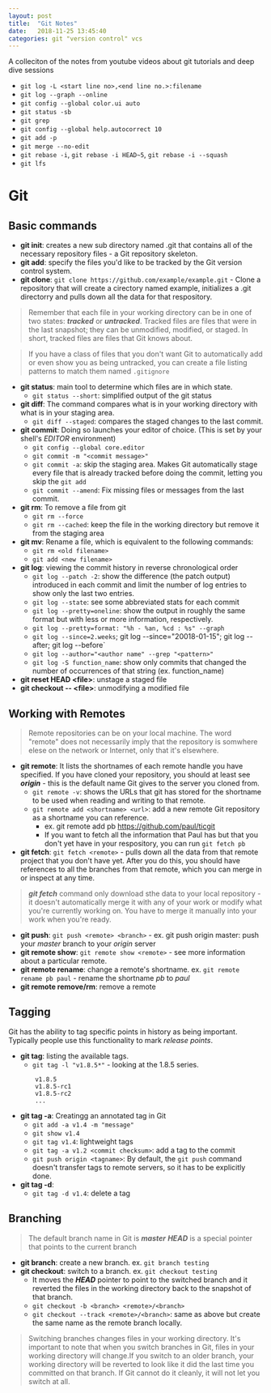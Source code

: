 ```yaml
---
layout: post
title:  "Git Notes"
date:   2018-11-25 13:45:40
categories: git "version control" vcs
---
```

A colleciton of the notes from youtube videos about git tutorials and deep dive sessions

* `git log -L <start line no>,<end line no.>:filename`
* `git log --graph --online`
* `git config --global color.ui auto`
* `git status -sb`
* `git grep`
* `git config --global help.autocorrect 10`
* `git add -p`
* `git merge --no-edit`
* `git rebase -i`, `git rebase -i HEAD~5`, `git rebase -i --squash`
* `git lfs`

# Git

## Basic commands
* **git init**: creates a new sub directory named .git that contains all of the necessary repository files - a Git repository skeleton.
* **git add**: specify the files you'd like to be tracked by the Git version control system.
* **git clone**: `git clone https://github.com/example/example.git` - Clone a repository that will create a cirectory named example, initializes a .git directorry and pulls down all the data for that respository.

> Remember that each file in your working directory can be in one of two states: ***tracked*** or ***untracked***. Tracked files are files that were in the last snapshot; they can be unmodified, modified, or staged. In short, tracked files are files that Git knows about.

> If you have a class of files that you don't want Git to automatically add or even show you as being untracked, you can create a file listing patterns to match them named `.gitignore` 

* **git status**: main tool to determine which files are in which state.
	* `git status --short`: simplified output of the git status 
* **git diff**: The command compares what is in your working directory with what is in your staging area.
	* `git diff --staged`: compares the staged changes to the last commit.
* **git commit**: Doing so launches your editor of choice. (This is set by your shell's *EDITOR* environment)
	* `git config --global core.editor`
	* `git commit -m "<commit message>"`
	* `git commit -a`: skip the staging area. Makes Git automatically stage every file that is already tracked before doing the commit, letting you skip the `git add`
	* `git commit --amend`: Fix missing files or messages from the last commit.
* **git rm**: To remove a file from git
	* `git rm --force`
	* `git rm --cached`: keep the file in the working directory but remove it from the staging area
* **git mv**: Rename a file, which is equivalent to the following commands:
	* `git rm <old filename>`
	* `git add <new filename>`
* **git log**: viewing the commit history in reverse chronological order
	* `git log --patch -2`:  show the difference (the patch output) introduced in each commit and limit the number of log entries to show only the last two entries.
	* `git log --state`: see some abbreviated stats for each commit
	* `git log --pretty=oneline`: show the output in roughly the same format but with less or more information, respectively.
	* `git log --pretty=format: "%h - %an, %cd : %s" --graph`
	* `git log --since=2.weeks`; git log --since="20018-01-15"; git log --after; git log --before`
	* `git log --author="<author name" --grep "<pattern>"`
	* `git log -S function_name`: show only commits that changed the number of occurrences of that string (ex. function_name)
* **git reset HEAD &lt;file&gt;**: unstage a staged file
* **git checkout -- &lt;file&gt;**: unmodifying a modified file

## Working with Remotes
> Remote repositories can be on your local machine. The word "remote" does not necessarily imply that the repository is somwhere elese on the network or Internet, only that it's elsewhere.

* **git remote**: It lists the shortnames of each remote handle you have specified. If you have cloned your repository, you should at least see ***origin*** - this is the default name Git gives to the server you cloned from.
	* `git remote -v`: shows the URLs that git has stored for the shortname to be used when reading and writing to that remote.
	* `git remote add <shortname> <url>`: add a new remote Git repository as a shortname you can reference.
		* ex. git remote add pb https://github.com/paul/ticgit
		* If you want to fetch all the information that Paul has but that you don't yet have in your respository, you can run `git fetch pb`
* **git fetch**: `git fetch <remote>` - pulls down all the data from that remote project that you don't have yet. After you do this, you should have references to all the branches from that remote, which you can merge in or inspect at any time.

> ***git fetch*** command only download sthe data to your local repository - it doesn't automatically merge it with any of your work or modify what you're currently working on. You have to merge it manually into your work when you're ready.

* **git push**: `git push <remote> <branch>` - ex. git push origin master: push your *master* branch to your *origin* server
* **git remote show**: `git remote show <remote>` - see more information about a particular remote.
* **git remote rename**: change a remote's shortname. ex. `git remote rename pb paul` - rename the shortname *pb* to *paul*
* **git remote remove/rm**: remove a remote

## Tagging
Git has the ability to tag specific points in history as being important. Typically people use this functionality to mark *release points*.

* **git tag**: listing the available tags.
	* `git tag -l "v1.8.5*"` - looking at the 1.8.5 series.
	```
		v1.8.5
		v1.8.5-rc1
		v1.8.5-rc2
		...
	```
* **git tag -a**: Creatingg an annotated tag in Git
	* `git add -a v1.4 -m "message"`
	* `git show v1.4`
	* `git tag v1.4`: lightweight tags
	* `git tag -a v1.2 <commit checksum>`: add a tag to the commit
	* `git push origin <tagname>`: By default, the `git push` command doesn't transfer tags to remote servers, so it has to be explicitly done.
* **git tag -d**: 
	* `git tag -d v1.4`:  delete a tag

## Branching
> The default branch name in Git is <b><i>master</i></b>
> <b><i>HEAD</i></b> is a special pointer that points to the current branch

* **git branch**: create a new branch. ex. `git branch testing`
* **git checkout**: switch to a branch. ex. `git checkout testing`
	* It moves the ***HEAD*** pointer to point to the switched branch 
and it reverted the files in the working directory back to the snapshot of that branch.
	* `git checkout -b <branch> <remote>/<branch>`
	* `git checkout --track <remote>/<branch>`: same as above but create the same name as the remote branch locally.
> Switching branches changes files in your working directory. It's important to note that when you switch branches in Git, files in your working directory will change.If you switch to an older branch, your working directory will be reverted to look like it did the last time you committed on that branch. If Git cannot do it cleanly, it will not let you switch at all.

